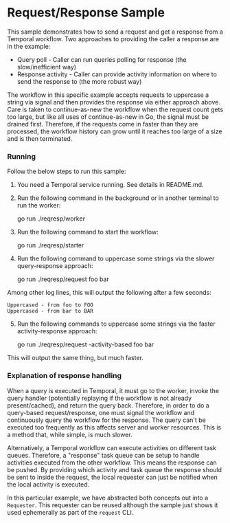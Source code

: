 # Request/Response Sample

This sample demonstrates how to send a request and get a response from a Temporal workflow. Two approaches to providing
the caller a response are in the example:

* Query poll - Caller can run queries polling for response (the slow/inefficient way)
* Response activity - Caller can provide activity information on where to send the response to (the more robust way)

The workflow in this specific example accepts requests to uppercase a string via signal and then provides the response
via either approach above. Care is taken to continue-as-new the workflow when the request count gets too large, but like
all uses of continue-as-new in Go, the signal must be drained first. Therefore, if the requests come in faster than they
are processed, the workflow history can grow until it reaches too large of a size and is then terminated.

### Running

Follow the below steps to run this sample:

1) You need a Temporal service running. See details in README.md.

2) Run the following command in the background or in another terminal to run the worker:

    go run ./reqresp/worker

3) Run the following command to start the workflow:

    go run ./reqresp/starter

4) Run the following command to uppercase some strings via the slower query-response approach:

    go run ./reqresp/request foo bar

Among other log lines, this will output the following after a few seconds:

    Uppercased - from foo to FOO
    Uppercased - from bar to BAR

5) Run the following commands to uppercase some strings via the faster activity-response approach:

    go run ./reqresp/request -activity-based foo bar

This will output the same thing, but much faster.

### Explanation of response handling

When a query is executed in Temporal, it must go to the worker, invoke the query handler (potentially replaying if the
workflow is not already present/cached), and return the query back. Therefore, in order to do a query-based
request/response, one must signal the workflow and continuously query the workflow for the response. The query can't be
executed too frequently as this affects server and worker resources. This is a method that, while simple, is much
slower.

Alternatively, a Temporal workflow can execute activities on different task queues. Therefore, a "response" task queue
can be setup to handle activities executed from the other workflow. This means the response can be pushed. By providing
which activity and task queue the response should be sent to inside the request, the local requester can just be
notified when the local activity is executed.

In this particular example, we have abstracted both concepts out into a `Requester`. This requester can be reused
although the sample just shows it used ephemerally as part of the `request` CLI.